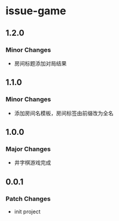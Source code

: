 # issue-game

## 1.2.0

### Minor Changes

- 房间标题添加对局结果

## 1.1.0

### Minor Changes

- 添加房间名模板，房间标签由前缀改为全名

## 1.0.0

### Major Changes

- 井字棋游戏完成

## 0.0.1

### Patch Changes

- init project
